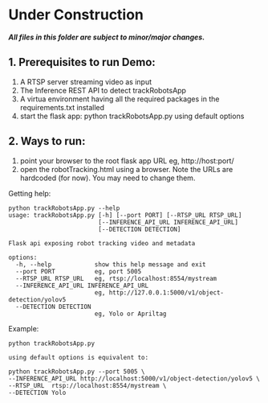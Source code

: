 # Under Construction

***All files in this folder are subject to minor/major changes.***

## 1. Prerequisites to run Demo:
1. A RTSP server streaming video as input
2. The Inference REST API to detect trackRobotsApp
3. A virtua environment having all the required packages in the requirements.txt installed
4. start the flask app: 
        python trackRobotsApp.py 
    using default options

## 2. Ways to run:
1. point your browser to the root flask app URL eg, http://host:port/
2. open the robotTracking.html using a browser. Note the URLs are hardcoded (for now).
    You may need to change them.

Getting help:
~~~~
python trackRobotsApp.py --help
usage: trackRobotsApp.py [-h] [--port PORT] [--RTSP_URL RTSP_URL]
                         [--INFERENCE_API_URL INFERENCE_API_URL]
                         [--DETECTION DETECTION]

Flask api exposing robot tracking video and metadata

options:
  -h, --help            show this help message and exit
  --port PORT           eg, port 5005
  --RTSP_URL RTSP_URL   eg, rtsp://localhost:8554/mystream
  --INFERENCE_API_URL INFERENCE_API_URL
                        eg, http://127.0.0.1:5000/v1/object-detection/yolov5
  --DETECTION DETECTION
                        eg, Yolo or Apriltag

~~~~
Example:
~~~~
python trackRobotsApp.py

using default options is equivalent to:

python trackRobotsApp.py --port 5005 \
--INFERENCE_API_URL http://localhost:5000/v1/object-detection/yolov5 \
--RTSP_URL  rtsp://localhost:8554/mystream \
--DETECTION Yolo
~~~~
